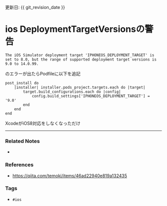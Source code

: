 更新日: {{ git_revision_date }}

# ios DeploymentTargetVersionsの警告
```
The iOS Simulator deployment target 'IPHONEOS_DEPLOYMENT_TARGET' is set to 8.0, but the range of supported deployment target versions is 9.0 to 14.0.99.
```
のエラーが出たらPodfileに以下を追記

```
post_install do
	|installer| installer.pods_project.targets.each do |target| 
		target.build_configurations.each do |config|
			config.build_settings['IPHONEOS_DEPLOYMENT_TARGET'] = '9.0' 
		end
	end
end
```

XcodeがiOS8対応をしなくなっただけ

---
### Related Notes
- 

### References
- https://qiita.com/temoki/items/46ad22940e819a132435

### Tags
- `#ios` 